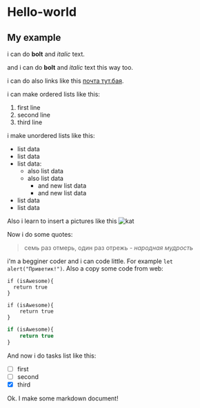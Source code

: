 # Hello-world

## My example

i can do **bolt** and *italic* text.

and i can do __bolt__ and _italic_ text this way too.

i can do also links like this [почта тут.бая](http://mail.tut.by).

i can make ordered lists like this:
1. first line
1. second line
1. third line

i make unordered lists like this:
* list data
* list data
* list data:
  - also list data
  - also list data
    - and new list data
    - and new list data
* list data
* list data

Also i learn to insert a pictures like this ![kat](http://mail.tut.by/logo.png)

Now i do some quotes:
> семь раз отмерь, один раз отрежь
> *- народная мудрость*

i'm a begginer coder and i can code little. For example `let alert("Приветик!")`. Also a copy some code from web:

    if (isAwesome){
      return true
    }
    
```
if (isAwesome){
    return true
}
```

```javascript
if (isAwesome){
    return true
}
```

And now i do tasks list like this:

- [ ] first
- [ ] second
- [x] third

Ok. I make some markdown document!

